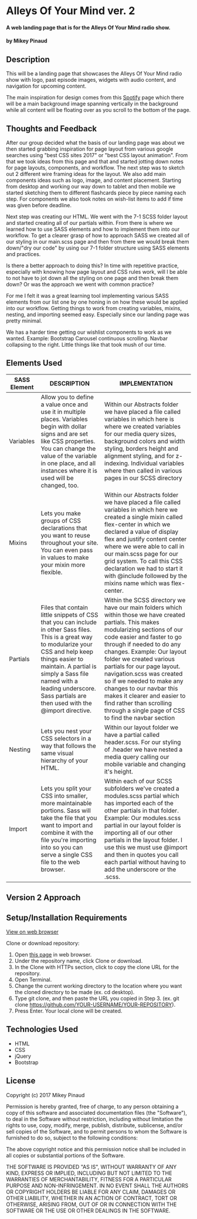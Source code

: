 # Alleys Of Your Mind ver. 2

#### A web landing page that is for the Alleys Of Your Mind radio show.

#### by **Mikey Pinaud**

## Description

This will be a landing page that showcases the Alleys Of Your Mind radio show with logo, past episode images, widgets with audio content, and navigation for upcoming content.

The main inspiration for design comes from this [Spotify](https://open.spotify.com/view/2016-page/) page which there will be a main background image spanning vertically in the background while all content will be floating over as you scroll to the bottom of the page.

## Thoughts and Feedback

After our group decided what the basis of our landing page was about we then started grabbing inspiration for page layout from various google searches using "best CSS sites 2017" or "best CSS layout animation". From that we took ideas from this page and that and started jotting down notes for page layouts, components, and workflow. The next step was to sketch out 2 different wire framing ideas for the layout. We also add main components ideas such as logo, image, and content placement. Starting from desktop and working our way down to tablet and then mobile we started sketching them to different flashcards piece by piece naming each step. For components we also took notes on wish-list items to add if time was given before deadline.

Next step was creating our HTML. We went with the 7-1 SCSS folder layout and started creating all of our partials within. From there is where we learned how to use SASS elements and how to implement them into our workflow. To get a clearer grasp of how to approach SASS we created all of our styling in our main.scss page and then from there we would break them down/"dry our code" by using our 7-1 folder structure using SASS elements and practices.

Is there a better approach to doing this? In time with repetitive practice, especially with knowing how page layout and CSS rules work, will I be able to not have to jot down all the styling on one page and then break them down? Or was the approach we went with common practice?

For me I felt it was a great learning tool implementing various SASS elements from our list one by one honing in on how these would be applied into our workflow. Getting things to work from creating variables, mixins, nesting, and importing seemed easy. Especially since our landing page was pretty minimal.

We has a harder time getting our wishlist components to work as we wanted. Example: Bootstrap Carousel continuous scrolling. Navbar collapsing to the right. Little things like that took mush of our time.

## Elements Used

<table>
  <thead>
    <tr>
      <th>SASS Element</th>
      <th>DESCRIPTION</th>
      <th>IMPLEMENTATION</th>
    </tr>
  </thead>
  <tbody>
    <tr>
      <td>Variables</td>
      <td>Allow you to define a value once and use it in multiple places. Variables begin with dollar signs and are set like CSS properties. You can change the value of the variable in one place, and all instances where it is used will be changed, too.</td>
      <td>Within our Abstracts folder we have placed a file called variables in which here is where we created variables for our media query sizes, background colors and width styling, borders height and alignment styling, and for z-indexing. Individual variables where then called in various pages in our SCSS directory</td>
    </tr>
    <tr>
      <td>Mixins</td>
      <td>Lets you make groups of CSS declarations that you want to reuse throughout your site. You can even pass in values to make your mixin more flexible.</td>
      <td>Within our Abstracts folder we have placed a file called variables in which here we created a single mixin called flex-center in which we declared a value of display flex and justify content center where we were able to call in our main.scss page for our grid system. To call this CSS declaration we had to start it with @include followed by the mixins name which was flex-center.</td>
    </tr>
    <tr>
      <td>Partials</td>
      <td>Files that contain little snippets of CSS that you can include in other Sass files. This is a great way to modularize your CSS and help keep things easier to maintain. A partial is simply a Sass file named with a leading underscore. Sass partials are then used with the @import directive.</td>
      <td>Within the SCSS directory we have our main folders which within those we have created partials. This makes modularizing sections of our code easier and faster to go through if needed to do any changes. Example: Our layout folder we created various partials for our page layout. navigation.scss was created so if we needed to make any changes to our navbar this makes it clearer and easier to find rather than scrolling through a single page of CSS to find the navbar section</td>
    </tr>
    <tr>
      <td>Nesting</td>
      <td>Lets you nest your CSS selectors in a way that follows the same visual hierarchy of your HTML.</td>
      <td>Within our layout folder we have a partial called header.scss. For our styling of .header we have nested a media query calling our mobile variable and changing it's height.</td>
    </tr>
    <tr>
      <td>Import</td>
      <td>Lets you split your CSS into smaller, more maintainable portions. Sass will take the file that you want to import and combine it with the file you're importing into so you can serve a single CSS file to the web browser.</td>
      <td>Within each of our SCSS subfolders we've created a modules.scss partial which has imported each of the other partials in that folder. Example: Our modules.scss partial in our layout folder is importing all of our other partials in the layout folder. I use this we must use @import and then in quotes you call each partial without having to add the underscore or the .scss.</td>
    </tr>
  </tbody>
</table>

## Version 2 Approach



## Setup/Installation Requirements

[View on web browser](https://mpinaud.github.io/alleys-of-your-mind-version-2/)

Clone or download repository:
  1. Open [this page](https://github.com/mpinaud/alleys-of-your-mind-version-2/) in web browser.
  2. Under the repository name, click Clone or download.
  3. In the Clone with HTTPs section, click to copy the clone URL for the repository.
  4. Open Terminal.
  5. Change the current working directory to the location where you want the cloned directory to be made (ex. cd desktop).
  6. Type git clone, and then paste the URL you copied in Step 3. (ex. git clone https://github.com/YOUR-USERNAME/YOUR-REPOSITORY).
  7. Press Enter. Your local clone will be created.

## Technologies Used

  * HTML
  * CSS
  * jQuery
  * Bootstrap

## License

Copyright (c) 2017 Mikey Pinaud

Permission is hereby granted, free of charge, to any person obtaining a copy
of this software and associated documentation files (the "Software"), to deal
in the Software without restriction, including without limitation the rights
to use, copy, modify, merge, publish, distribute, sublicense, and/or sell
copies of the Software, and to permit persons to whom the Software is
furnished to do so, subject to the following conditions:

The above copyright notice and this permission notice shall be included in all
copies or substantial portions of the Software.

THE SOFTWARE IS PROVIDED "AS IS", WITHOUT WARRANTY OF ANY KIND, EXPRESS OR
IMPLIED, INCLUDING BUT NOT LIMITED TO THE WARRANTIES OF MERCHANTABILITY,
FITNESS FOR A PARTICULAR PURPOSE AND NON-INFRINGEMENT. IN NO EVENT SHALL THE
AUTHORS OR COPYRIGHT HOLDERS BE LIABLE FOR ANY CLAIM, DAMAGES OR OTHER
LIABILITY, WHETHER IN AN ACTION OF CONTRACT, TORT OR OTHERWISE, ARISING FROM,
OUT OF OR IN CONNECTION WITH THE SOFTWARE OR THE USE OR OTHER DEALINGS IN THE
SOFTWARE.
